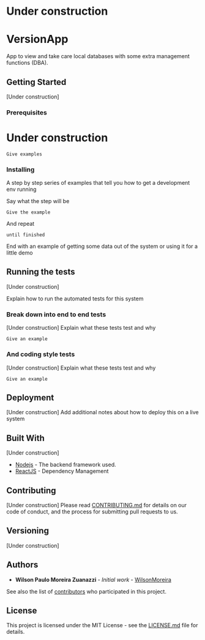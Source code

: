 # Under construction

# VersionApp

App to view and take care local databases with some extra management functions (DBA).

## Getting Started

[Under construction]

### Prerequisites

# Under construction

```
Give examples
```

### Installing

A step by step series of examples that tell you how to get a development env running

Say what the step will be

```
Give the example
```

And repeat

```
until finished
```

End with an example of getting some data out of the system or using it for a little demo

## Running the tests
[Under construction]

Explain how to run the automated tests for this system

### Break down into end to end tests
[Under construction]
Explain what these tests test and why

```
Give an example
```

### And coding style tests
[Under construction]
Explain what these tests test and why

```
Give an example
```

## Deployment
[Under construction]
Add additional notes about how to deploy this on a live system

## Built With
[Under construction]
* [Nodejs](https://nodejs.org/en/) - The backend framework used.
* [ReactJS](https://reactjs.org/) - Dependency Management

## Contributing
[Under construction]
Please read [CONTRIBUTING.md](https://gist.github.com/PurpleBooth/b24679402957c63ec426) for details on our code of conduct, and the process for submitting pull requests to us.

## Versioning
[Under construction]

## Authors

* **Wilson Paulo Moreira Zuanazzi** - *Initial work* - [WilsonMoreira](https://github.com/Willpmor)

See also the list of [contributors](https://github.com/Willpmor/VersionApp/graphs/contributors) who participated in this project.

## License

This project is licensed under the MIT License - see the [LICENSE.md](LICENSE.md) file for details.